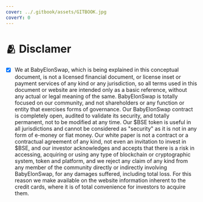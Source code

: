 ```yaml
---
cover: ../.gitbook/assets/GITBOOK.jpg
coverY: 0
---
```


# 🫂 Disclamer

* [x] We at BabyElonSwap, which is being explained in this conceptual document, is not a licensed financial document, or license inset or payment services of any kind or any jurisdiction, so all terms used in this document or website are intended only as a basic reference, without any actual or legal meaning of the same. BabyElonSwap is totally focused on our community, and not shareholders or any function or entity that exercises forms of governance. Our BabyElonSwap contract is completely open, audited to validate its security, and totally permanent, not to be modified at any time. Our $BSE token is useful in all jurisdictions and cannot be considered as "security" as it is not in any form of e-money or fiat money. Our white paper is not a contract or a contractual agreement of any kind, not even an invitation to invest in $BSE, and our investor acknowledges and accepts that there is a risk in accessing, acquiring or using any type of blockchain or cryptographic system, token and platform, and we reject any claim of any kind from any member of the community directly or indirectly involving BabyElonSwap, for any damages suffered, including total loss. For this reason we make available on the website information inherent to the credit cards, where it is of total convenience for investors to acquire them.
